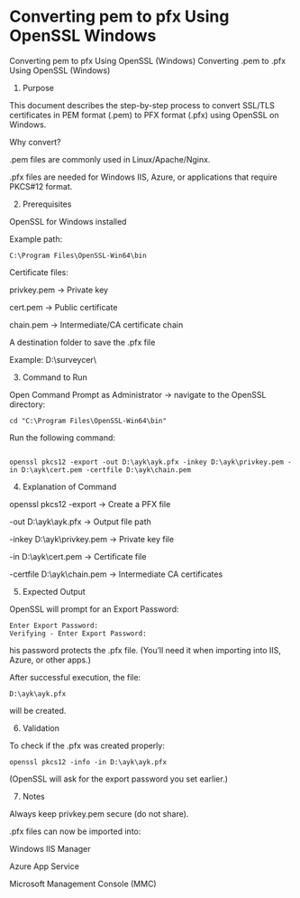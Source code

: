 # Converting pem to pfx Using OpenSSL Windows
Converting pem to pfx Using OpenSSL (Windows)
Converting .pem to .pfx Using OpenSSL (Windows)

 1. Purpose

This document describes the step-by-step process to convert SSL/TLS certificates in PEM format (.pem) to PFX format (.pfx) using OpenSSL on Windows.

 Why convert?

.pem files are commonly used in Linux/Apache/Nginx.

.pfx files are needed for Windows IIS, Azure, or applications that require PKCS#12 format.

 2. Prerequisites

OpenSSL for Windows installed

Example path:


```
C:\Program Files\OpenSSL-Win64\bin
```


Certificate files:

privkey.pem → Private key

cert.pem → Public certificate

chain.pem → Intermediate/CA certificate chain

A destination folder to save the .pfx file

Example: D:\surveycer\

3. Command to Run

Open Command Prompt as Administrator → navigate to the OpenSSL directory:
```
cd "C:\Program Files\OpenSSL-Win64\bin"
```

Run the following command:
```

openssl pkcs12 -export -out D:\ayk\ayk.pfx -inkey D:\ayk\privkey.pem -in D:\ayk\cert.pem -certfile D:\ayk\chain.pem
```


4. Explanation of Command

openssl pkcs12 -export → Create a PFX file

-out D:\ayk\ayk.pfx → Output file path

-inkey D:\ayk\privkey.pem → Private key file

-in D:\ayk\cert.pem → Certificate file

-certfile D:\ayk\chain.pem → Intermediate CA certificates

5. Expected Output

OpenSSL will prompt for an Export Password:
```
Enter Export Password:
Verifying - Enter Export Password:
```

his password protects the .pfx file.
(You’ll need it when importing into IIS, Azure, or other apps.)

After successful execution, the file:
```
D:\ayk\ayk.pfx
```
will be created.

6. Validation

To check if the .pfx was created properly:
```
openssl pkcs12 -info -in D:\ayk\ayk.pfx
```
(OpenSSL will ask for the export password you set earlier.)

7. Notes

Always keep privkey.pem secure (do not share).

.pfx files can now be imported into:

Windows IIS Manager

Azure App Service

Microsoft Management Console (MMC)



